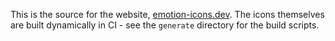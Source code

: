 This is the source for the website, [emotion-icons.dev](https://emotion-icons.dev). The icons themselves are built dynamically in CI - see the `generate` directory for the build scripts.
